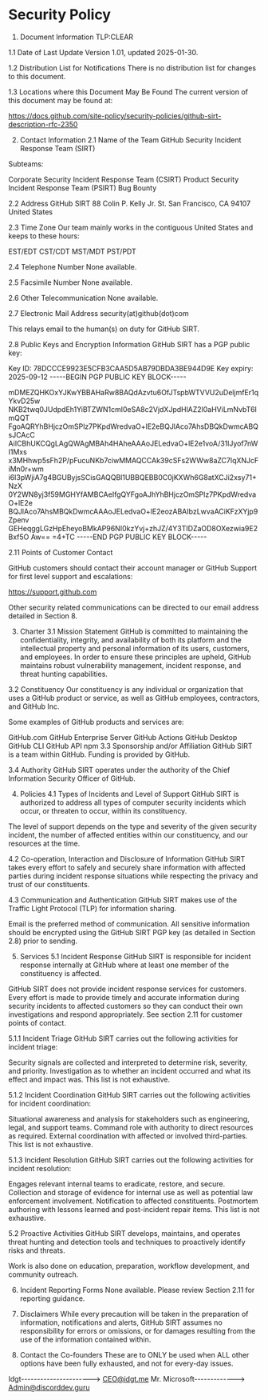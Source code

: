 # Security Policy

1. Document Information
TLP:CLEAR

1.1 Date of Last Update
Version 1.01, updated 2025-01-30.

1.2 Distribution List for Notifications
There is no distribution list for changes to this document.

1.3 Locations where this Document May Be Found
The current version of this document may be found at:

https://docs.github.com/site-policy/security-policies/github-sirt-description-rfc-2350

2. Contact Information
2.1 Name of the Team
GitHub Security Incident Response Team (SIRT)

Subteams:

Corporate Security Incident Response Team (CSIRT)
Product Security Incident Response Team (PSIRT)
Bug Bounty

2.2 Address
GitHub SIRT 88 Colin P. Kelly Jr. St. San Francisco, CA 94107 United States

2.3 Time Zone
Our team mainly works in the contiguous United States and keeps to these hours:

EST/EDT
CST/CDT
MST/MDT
PST/PDT

2.4 Telephone Number
None available.

2.5 Facsimile Number
None available.

2.6 Other Telecommunication
None available.

2.7 Electronic Mail Address
security(at)github(dot)com

This relays email to the human(s) on duty for GitHub SIRT.

2.8 Public Keys and Encryption Information
GitHub SIRT has a PGP public key:

Key ID: 78DCCCE9923E5CFB3CAA5D5AB79DBDA3BE944D9E
Key expiry: 2025-09-12
-----BEGIN PGP PUBLIC KEY BLOCK-----

mDMEZQHKOxYJKwYBBAHaRw8BAQdAzvtu6OfJTspbWTVVU2uDeljmfEr1qYkvD25w
NKB2twq0JUdpdEh1YiBTZWN1cml0eSA8c2VjdXJpdHlAZ2l0aHViLmNvbT6ImQQT
FgoAQRYhBHjczOmSPlz7PKpdWredvaO+lE2eBQJlAco7AhsDBQkDwmcABQsJCAcC
AiICBhUKCQgLAgQWAgMBAh4HAheAAAoJELedvaO+lE2e1voA/31lJyof7nWI1Mxs
x3MHhwp5sFh2P/pFucuNKb7ciwMMAQCCAk39cSFs2WWw8aZC7lqXNJcFiMn0r+wm
i6I3pWjiA7g4BGUByjsSCisGAQQBl1UBBQEBB0C0jKXWh6G8atXCJi2xsy71+NzX
0Y2WN8yj3f59MGHYfAMBCAeIfgQYFgoAJhYhBHjczOmSPlz7PKpdWredvaO+lE2e
BQJlAco7AhsMBQkDwmcAAAoJELedvaO+lE2eozABAIbzLwvaACiKFzXYjp9Zpenv
GEHeqggLGzHpEheyoBMkAP96NI0kzYvj+zhJZ/4Y3TIDZaOD8OXezwia9E2Bxf5O
Aw==
=4+TC
-----END PGP PUBLIC KEY BLOCK-----

2.11 Points of Customer Contact

GitHub customers should contact their account manager or GitHub Support for first level support and escalations:

https://support.github.com

Other security related communications can be directed to our email address detailed in Section 8.

3. Charter
3.1 Mission Statement
GitHub is committed to maintaining the confidentiality, integrity, and availability of both its platform and the intellectual property and personal information of its users, customers, and employees. In order to ensure these principles are upheld, GitHub maintains robust vulnerability management, incident response, and threat hunting capabilities.

3.2 Constituency
Our constituency is any individual or organization that uses a GitHub product or service, as well as GitHub employees, contractors, and GitHub Inc.

Some examples of GitHub products and services are:

GitHub.com
GitHub Enterprise Server
GitHub Actions
GitHub Desktop
GitHub CLI
GitHub API
npm
3.3 Sponsorship and/or Affiliation
GitHub SIRT is a team within GitHub. Funding is provided by GitHub.

3.4 Authority
GitHub SIRT operates under the authority of the Chief Information Security Officer of GitHub.

4. Policies
4.1 Types of Incidents and Level of Support
GitHub SIRT is authorized to address all types of computer security incidents which occur, or threaten to occur, within its constituency.

The level of support depends on the type and severity of the given security incident, the number of affected entities within our constituency, and our resources at the time.

4.2 Co-operation, Interaction and Disclosure of Information
GitHub SIRT takes every effort to safely and securely share information with affected parties during incident response situations while respecting the privacy and trust of our constituents.

4.3 Communication and Authentication
GitHub SIRT makes use of the Traffic Light Protocol (TLP) for information sharing.

Email is the preferred method of communication. All sensitive information should be encrypted using the GitHub SIRT PGP key (as detailed in Section 2.8) prior to sending.

5. Services
5.1 Incident Response
GitHub SIRT is responsible for incident response internally at GitHub where at least one member of the constituency is affected.

GitHub SIRT does not provide incident response services for customers. Every effort is made to provide timely and accurate information during security incidents to affected customers so they can conduct their own investigations and respond appropriately. See section 2.11 for customer points of contact.

5.1.1 Incident Triage
GitHub SIRT carries out the following activities for incident triage:

Security signals are collected and interpreted to determine risk, severity, and priority.
Investigation as to whether an incident occurred and what its effect and impact was.
This list is not exhaustive.

5.1.2 Incident Coordination
GitHub SIRT carries out the following activities for incident coordination:

Situational awareness and analysis for stakeholders such as engineering, legal, and support teams.
Command role with authority to direct resources as required.
External coordination with affected or involved third-parties.
This list is not exhaustive.

5.1.3 Incident Resolution
GitHub SIRT carries out the following activities for incident resolution:

Engages relevant internal teams to eradicate, restore, and secure.
Collection and storage of evidence for internal use as well as potential law enforcement involvement.
Notification to affected constituents.
Postmortem authoring with lessons learned and post-incident repair items.
This list is not exhaustive.

5.2 Proactive Activities
GitHub SIRT develops, maintains, and operates threat hunting and detection tools and techniques to proactively identify risks and threats.

Work is also done on education, preparation, workflow development, and community outreach.

6. Incident Reporting Forms
None available. Please review Section 2.11 for reporting guidance.

7. Disclaimers
While every precaution will be taken in the preparation of information, notifications and alerts, GitHub SIRT assumes no responsibility for errors or omissions, or for damages resulting from the use of the information contained within.

8. Contact the Co-founders
These are to ONLY be used when ALL other options have been fully exhausted, and not for every-day issues. 

Idgt----------------------> CEO@idgt.me
Mr. Microsoft------------->	Admin@discorddev.guru
